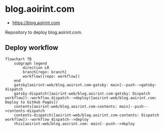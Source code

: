 # blog.aoirint.com

- <https://blog.aoirint.com>

Repository to deploy blog.aoirint.com.

## Deploy workflow

```mermaid
flowchart TB
    subgraph legend
        direction LR
        branch[repo: branch]
        workflow([repo: workflow])
    end
    gatsby[aoirint-web/blog.aoirint.com-gatsby: main]--push-->gatsby-dispatch
    gatsby-dispatch([aoirint-web/blog.aoirint.com-gatsby: Dispatch workflow])--workflow_dispatch-->deploy([aoirint-web/blog.aoirint.com: Deploy to GitHub Pages])
    contents[aoirint-web/blog.aoirint.com-contents: main]--push-->contents-dispatch
    contents-dispatch([aoirint-web/blog.aoirint.com-contents: Dispatch workflow])--workflow_dispatch-->deploy
    this[aoirint-web/blog.aoirint.com: main]--push-->deploy
```

